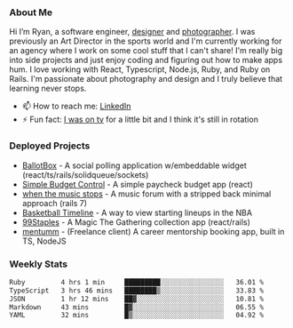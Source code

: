 ### About Me
Hi I’m Ryan, a software engineer, [designer](https://www.denvermullets.com/video) and [photographer](https://www.denvermullets.com/). I was previously an Art Director in the sports world and I'm currently working for an agency where I work on some cool stuff that I can't share! I'm really big into side projects and just enjoy coding and figuring out how to make apps hum. I love working with React, Typescript, Node.js, Ruby, and Ruby on Rails. I'm passionate about photography and design and I truly believe that learning never stops.

- 📫 How to reach me: [LinkedIn](https://www.linkedin.com/in/ryanvaznis)
- ⚡ Fun fact: [I was on tv](https://vimeo.com/381425882) for a little bit and I think it's still in rotation

### Deployed Projects
- [BallotBox](https://voteballotbox.com/) - A social polling application w/embeddable widget (react/ts/rails/solidqueue/sockets)
- [Simple Budget Control](https://simplebudgetcontrol.com/) - A simple paycheck budget app (react)
- [when the music stops](https://whenthemusicstops.net) - A music forum with a stripped back minimal approach (rails 7)
- [Basketball Timeline](https://basketball-timeline.com/?team=PHO&year=2023) - A way to view starting lineups in the NBA
- [99Staples](https://www.99staples.com/collections/denvermullets/9) - A Magic The Gathering collection app (react/rails)
- [mentumm](https://portal.mentumm.com/) - (Freelance client) A career mentorship booking app, built in TS, NodeJS

### Weekly Stats
<!--START_SECTION:waka-->

```txt
Ruby         4 hrs 1 min     █████████░░░░░░░░░░░░░░░░   36.01 %
TypeScript   3 hrs 46 mins   ████████▒░░░░░░░░░░░░░░░░   33.83 %
JSON         1 hr 12 mins    ██▓░░░░░░░░░░░░░░░░░░░░░░   10.81 %
Markdown     43 mins         █▓░░░░░░░░░░░░░░░░░░░░░░░   06.55 %
YAML         32 mins         █▒░░░░░░░░░░░░░░░░░░░░░░░   04.92 %
```

<!--END_SECTION:waka-->
